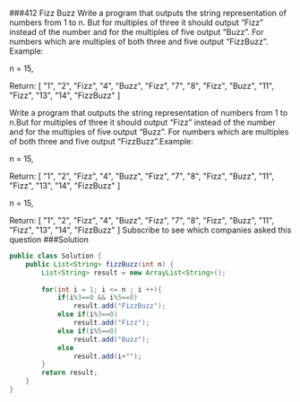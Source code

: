 ###412 Fizz Buzz
Write a program that outputs the string representation of numbers from 1 to n.
But for multiples of three it should output “Fizz” instead of the number and for the multiples of five output “Buzz”. For numbers which are multiples of both three and five output “FizzBuzz”.
Example:

n = 15,

Return:
[
    "1",
    "2",
    "Fizz",
    "4",
    "Buzz",
    "Fizz",
    "7",
    "8",
    "Fizz",
    "Buzz",
    "11",
    "Fizz",
    "13",
    "14",
    "FizzBuzz"
]

Write a program that outputs the string representation of numbers from 1 to n.But for multiples of three it should output “Fizz” instead of the number and for the multiples of five output “Buzz”. For numbers which are multiples of both three and five output “FizzBuzz”.Example:

n = 15,

Return:
[
    "1",
    "2",
    "Fizz",
    "4",
    "Buzz",
    "Fizz",
    "7",
    "8",
    "Fizz",
    "Buzz",
    "11",
    "Fizz",
    "13",
    "14",
    "FizzBuzz"
]


n = 15,

Return:
[
    "1",
    "2",
    "Fizz",
    "4",
    "Buzz",
    "Fizz",
    "7",
    "8",
    "Fizz",
    "Buzz",
    "11",
    "Fizz",
    "13",
    "14",
    "FizzBuzz"
]
Subscribe to see which companies asked this question
###Solution
```java
public class Solution {
    public List<String> fizzBuzz(int n) {
        List<String> result = new ArrayList<String>();
        
        for(int i = 1; i <= n ; i ++){
            if(i%3==0 && i%5==0)
                result.add("FizzBuzz");
            else if(i%3==0)
                result.add("Fizz");
            else if(i%5==0)
                result.add("Buzz");
            else
                result.add(i+"");
        }
        return result;
    }
}